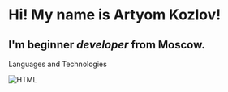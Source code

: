 # Hi! My name is **Artyom Kozlov**!
## I'm beginner *developer* from Moscow.

Languages and Technologies

![HTML](https://img.shields.io/badge/-HTML-fff?style=for-the-badge&logo=html5)
